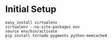 
# Initial Setup

    easy_install virtualenv
    virtualenv --no-site-packages env
    source env/bin/activate
    pip install tornado pygments python-memcached
